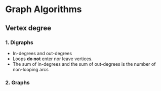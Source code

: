 # Graph Algorithms
## Vertex degree
### 1. Digraphs
- In-degrees and out-degrees
- Loops **do not** enter nor leave vertices.
- The sum of in-degrees and the sum of out-degrees is the number of non-looping arcs

### 2. Graphs
